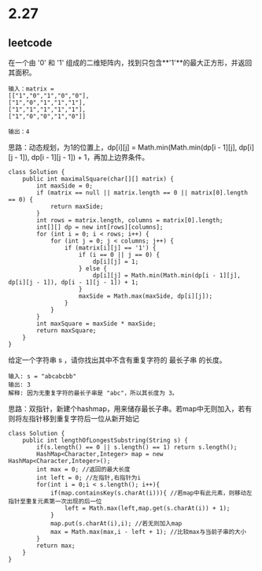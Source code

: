 # 2.27
## leetcode
在一个由 '0' 和 '1' 组成的二维矩阵内，找到只包含**'1'**的最大正方形，并返回其面积。

```
输入：matrix = 
[["1","0","1","0","0"],
["1","0","1","1","1"],
["1","1","1","1","1"],
["1","0","0","1","0"]]

输出：4
```
思路：动态规划，为1的位置上，dp[i][j] = Math.min(Math.min(dp[i - 1][j], dp[i][j - 1]), dp[i - 1][j - 1]) + 1，再加上边界条件。
```
class Solution {
    public int maximalSquare(char[][] matrix) {
        int maxSide = 0;
        if (matrix == null || matrix.length == 0 || matrix[0].length == 0) {
            return maxSide;
        }
        int rows = matrix.length, columns = matrix[0].length;
        int[][] dp = new int[rows][columns];
        for (int i = 0; i < rows; i++) {
            for (int j = 0; j < columns; j++) {
                if (matrix[i][j] == '1') {
                    if (i == 0 || j == 0) {
                        dp[i][j] = 1;
                    } else {
                        dp[i][j] = Math.min(Math.min(dp[i - 1][j], dp[i][j - 1]), dp[i - 1][j - 1]) + 1;
                    }
                    maxSide = Math.max(maxSide, dp[i][j]);
                }
            }
        }
        int maxSquare = maxSide * maxSide;
        return maxSquare;
    }
}
```

给定一个字符串 s ，请你找出其中不含有重复字符的 最长子串 的长度。

```
输入: s = "abcabcbb"
输出: 3 
解释: 因为无重复字符的最长子串是 "abc"，所以其长度为 3。
```
思路：双指针，新建个hashmap，用来储存最长子串。若map中无则加入，若有则将左指针移到重复字符后一位从新开始记

```
class Solution {
    public int lengthOfLongestSubstring(String s) {
        if(s.length() == 0 || s.length() == 1) return s.length();
        HashMap<Character,Integer> map = new HashMap<Character,Integer>();
        int max = 0; //返回的最大长度
        int left = 0; //左指针,右指针为i
        for(int i = 0;i < s.length(); i++){
            if(map.containsKey(s.charAt(i))){ //若map中有此元素，则移动左指针至重复元素第一次出现的后一位
                left = Math.max(left,map.get(s.charAt(i)) + 1);
            }
            map.put(s.charAt(i),i); //若无则加入map
            max = Math.max(max,i - left + 1); //比较max与当前子串的大小
        }
        return max;
    }
}
```